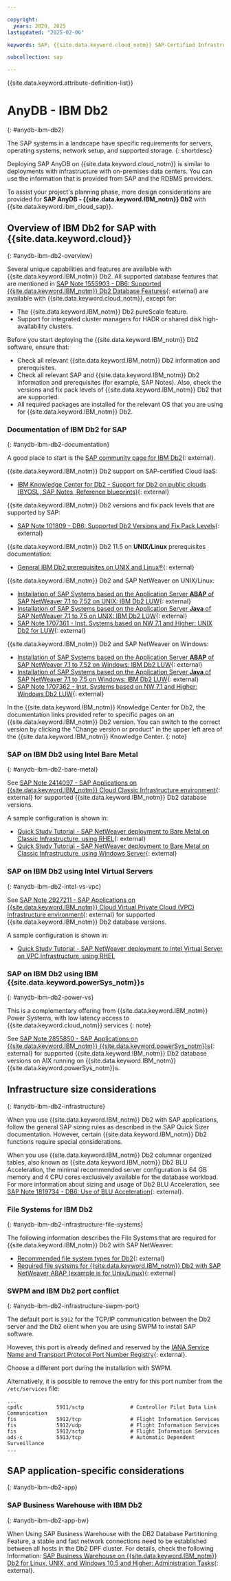 ```yaml
---

copyright:
  years: 2020, 2025
lastupdated: "2025-02-06"

keywords: SAP, {{site.data.keyword.cloud_notm}} SAP-Certified Infrastructure, {{site.data.keyword.ibm_cloud_sap}}, SAP Workloads

subcollection: sap

---
```


{{site.data.keyword.attribute-definition-list}}

# AnyDB - IBM Db2
{: #anydb-ibm-db2}

The SAP systems in a landscape have specific requirements for servers, operating systems, network setup, and supported storage.
{: shortdesc}

Deploying SAP AnyDB on {{site.data.keyword.cloud_notm}} is similar to deployments with infrastructure with on-premises data centers. You can use the information that is provided from SAP and the RDBMS providers.

To assist your project's planning phase, more design considerations are provided for **SAP AnyDB - {{site.data.keyword.IBM_notm}} Db2** with {{site.data.keyword.ibm_cloud_sap}}.

## Overview of IBM Db2 for SAP with {{site.data.keyword.cloud}}
{: #anydb-ibm-db2-overview}

Several unique capabilities and features are available with {{site.data.keyword.IBM_notm}} Db2. All supported database features that are mentioned in [SAP Note 1555903 - DB6: Supported {{site.data.keyword.IBM_notm}} Db2 Database Features](https://me.sap.com/notes/1555903){: external} are available with {{site.data.keyword.cloud_notm}}, except for:
- The {{site.data.keyword.IBM_notm}} Db2 pureScale feature.
- Support for integrated cluster managers for HADR or shared disk high-availability clusters.

Before you start deploying the {{site.data.keyword.IBM_notm}} Db2 software, ensure that:
- Check all relevant {{site.data.keyword.IBM_notm}} Db2 information and prerequisites.
- Check all relevant SAP and {{site.data.keyword.IBM_notm}} Db2 information and prerequisites (for example, SAP Notes). Also, check the versions and fix pack levels of {{site.data.keyword.IBM_notm}} Db2 that are supported.
- All required packages are installed for the relevant OS that you are using for {{site.data.keyword.IBM_notm}} Db2.

### Documentation of IBM Db2 for SAP
{: #anydb-ibm-db2-documentation}

A good place to start is the [SAP community page for IBM Db2](https://pages.community.sap.com/topics/db2-for-linux-unix-windows){: external}.

{{site.data.keyword.IBM_notm}} Db2 support on SAP-certified Cloud IaaS:
- [IBM Knowledge Center for Db2 - Support for Db2 on public clouds (BYOSL, SAP Notes, Reference blueprints)](https://www.ibm.com/support/knowledgecenter/en/SSEPGG_11.5.0/com.ibm.db2.luw.licensing.doc/doc/r_suprt_db2_pblik_clouds.html){: external}

{{site.data.keyword.IBM_notm}} Db2 versions and fix pack levels that are supported by SAP:
- [SAP Note 101809 - DB6: Supported Db2 Versions and Fix Pack Levels](https://me.sap.com/notes/101809){: external}

{{site.data.keyword.IBM_notm}} Db2 11.5 on **UNIX/Linux** prerequisites documentation:
- [General IBM Db2 prerequisites on UNIX and Linux&reg;](https://www.ibm.com/support/knowledgecenter/SSEPGG_11.5.0/com.ibm.db2.luw.qb.server.doc/doc/c0059823.html){: external}

{{site.data.keyword.IBM_notm}} Db2 and SAP NetWeaver on UNIX/Linux:
- [Installation of SAP Systems based on the Application Server **ABAP** of SAP NetWeaver 7.1 to 7.52 on UNIX: IBM Db2 LUW](https://help.sap.com/docs/SLTOOLSET/ce9e270ad34949969c16d09d1b099a26/930c6eefd5b94f02bd2fd9d90fbd47ee.html?version=CURRENT_VERSION){: external}
- [Installation of SAP Systems based on the Application Server **Java** of SAP NetWeaver 7.1 to 7.5 on UNIX: IBM Db2 LUW](https://help.sap.com/docs/SLTOOLSET/e85af73ba3324e29834015d03d8eea84/930c6eefd5b94f02bd2fd9d90fbd47ee.html?version=CURRENT_VERSION){: external}
- [SAP Note 1707361 - Inst. Systems based on NW 7.1 and Higher: UNIX Db2 for LUW](https://me.sap.com/notes/1707361){: external}

{{site.data.keyword.IBM_notm}} Db2 and SAP NetWeaver on Windows:
- [Installation of SAP Systems based on the Application Server **ABAP** of SAP NetWeaver 7.1 to 7.52 on Windows: IBM Db2 LUW](https://help.sap.com/docs/SLTOOLSET/77e3a615f633437e9c4549891bb6bad7/930c6eefd5b94f02bd2fd9d90fbd47ee.html?version=CURRENT_VERSION){: external}
- [Installation of SAP Systems based on the Application Server **Java** of SAP NetWeaver 7.1 to 7.5 on Windows: IBM Db2 LUW](https://help.sap.com/docs/SLTOOLSET/d65d4f66e8c34555ad9541734f9cd5b0/930c6eefd5b94f02bd2fd9d90fbd47ee.html?version=CURRENT_VERSION){: external}
- [SAP Note 1707362 - Inst. Systems based on NW 7.1 and Higher: Windows Db2 LUW](https://me.sap.com/notes/1707362){: external}

In the {{site.data.keyword.IBM_notm}} Knowledge Center for Db2, the documentation links provided refer to specific pages on an {{site.data.keyword.IBM_notm}} Db2 version. You can switch to the correct version by clicking the "Change version or product" in the upper left area of the {{site.data.keyword.IBM_notm}} Knowledge Center.
{: note}

### SAP on IBM Db2 using Intel Bare Metal
{: #anydb-ibm-db2-bare-metal}

See [SAP Note 2414097 - SAP Applications on {{site.data.keyword.IBM_notm}} Cloud Classic Infrastructure environment](https://me.sap.com/notes/2414097){: external} for supported {{site.data.keyword.IBM_notm}} Db2 database versions.

A sample configuration is shown in:
- [Quick Study Tutorial - SAP NetWeaver deployment to Bare Metal on Classic Infrastructure, using RHEL](/docs/sap?topic=sap-quickstudy-bm-netweaver-rhel){: external}
- [Quick Study Tutorial - SAP NetWeaver deployment to Bare Metal on Classic Infrastructure, using Windows Server](/docs/sap?topic=sap-quickstudy-bm-netweaver-wins){: external}

### SAP on IBM Db2 using Intel Virtual Servers
{: #anydb-ibm-db2-intel-vs-vpc}

See [SAP Note 2927211 - SAP Applications on {{site.data.keyword.IBM_notm}} Cloud Virtual Private Cloud (VPC) Infrastructure environment](https://me.sap.com/notes/2927211){: external} for supported {{site.data.keyword.IBM_notm}} Db2 database versions.

A sample configuration is shown in:
- [Quick Study Tutorial - SAP NetWeaver deployment to Intel Virtual Server on VPC Infrastructure, using RHEL](/docs/sap?topic=sap-quickstudy-vs-gen2-netweaver-rhel)

### SAP on IBM Db2 using IBM {{site.data.keyword.powerSys_notm}}s
{: #anydb-ibm-db2-power-vs}

This is a complementary offering from {{site.data.keyword.IBM_notm}} Power Systems, with low latency access to {{site.data.keyword.cloud_notm}} services
{: note}

See [SAP Note 2855850 - SAP Applications on {{site.data.keyword.IBM_notm}} {{site.data.keyword.powerSys_notm}}s](https://me.sap.com/notes/2855850){: external} for supported {{site.data.keyword.IBM_notm}} Db2 database versions on AIX running on {{site.data.keyword.IBM_notm}} {{site.data.keyword.powerSys_notm}}s.

## Infrastructure size considerations
{: #anydb-ibm-db2-infrastructure}

When you use {{site.data.keyword.IBM_notm}} Db2 with SAP applications, follow the general SAP sizing rules as described in the SAP Quick Sizer documentation. However, certain {{site.data.keyword.IBM_notm}} Db2 functions require special considerations.

When you use {{site.data.keyword.IBM_notm}} Db2 columnar organized tables, also known as {{site.data.keyword.IBM_notm}} Db2 BLU Acceleration, the minimal recommended server configuration is 64 GB memory and 4 CPU cores exclusively available for the database workload. For more information about sizing and usage of Db2 BLU Acceleration, see [SAP Note 1819734 - DB6: Use of BLU Acceleration](https://me.sap.com/notes/1819734){: external}.

### File Systems for IBM Db2
{: #anydb-ibm-db2-infrastructure-file-systems}

The following information describes the File Systems that are required for {{site.data.keyword.IBM_notm}} Db2 with SAP NetWeaver:

- [Recommended file system types for Db2](https://www.ibm.com/support/knowledgecenter/SSEPGG_11.5.0/com.ibm.db2.luw.admin.dbobj.doc/doc/r0056470.html){: external}
- [Required file systems for {{site.data.keyword.IBM_notm}} Db2 with SAP NetWeaver ABAP (example is for Unix/Linux)](https://help.sap.com/docs/SLTOOLSET/ce9e270ad34949969c16d09d1b099a26/713eb64f45c6448c8dbe8a51b85680ee.html?version=CURRENT_VERSION){: external}

### SWPM and IBM Db2 port conflict
{: #anydb-ibm-db2-infrastructure-swpm-port}

The default port is `5912` for the TCP/IP communication between the Db2 server and the Db2 client when you are using SWPM to install SAP software.

However, this port is already defined and reserved by the [IANA Service Name and Transport Protocol Port Number Registry](https://www.iana.org/assignments/service-names-port-numbers/service-names-port-numbers.xhtml?&page=96){: external}.

Choose a different port during the installation with SWPM.

Alternatively, it is possible to remove the entry for this port number from the `/etc/services` file:

```plaintext
...
cpdlc           5911/sctp               # Controller Pilot Data Link Communication
fis             5912/tcp                # Flight Information Services
fis             5912/udp                # Flight Information Services
fis             5912/sctp               # Flight Information Services
ads-c           5913/tcp                # Automatic Dependent Surveillance
...
```

## SAP application-specific considerations
{: #anydb-ibm-db2-app}

### SAP Business Warehouse with IBM Db2
{: #anydb-ibm-db2-app-bw}

When Using SAP Business Warehouse with the DB2 Database Partitioning Feature, a stable and fast network connections need to be established between all hosts in the Db2 DPF cluster. For details, check the following Information: [SAP Business Warehouse on {{site.data.keyword.IBM_notm}} Db2 for Linux, UNIX, and Windows 10.5 and Higher: Administration Tasks](https://help.sap.com/docs/DB6/4c49a344277943ad91358094fdaf9765/c289a552d161224fe10000000a445394.html?language=en-US){: external}.

